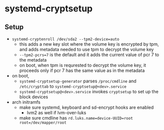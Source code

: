 systemd-cryptsetup
==================

## Setup

- `systemd-cryptenroll /dev/sda2 --tpm2-device=auto`
  - this adds a new key slot where the volume key is encrypted by tpm, and
    adds metadata needed to use tpm to decrypt the volume key
  - `--tpm2-pcrs=7` is the default and it adds the current value of pcr 7 to
    the metadata
  - on boot, when tpm is requrested to decrypt the volume key, it proceeds
    only if pcr 7 has the same value as in the metadata
- on boot,
  - `systemd-cryptsetup-generator` parses `/proc/cmdline` and `/etc/crypttab`
    to `systemd-cryptsetup@<dev>.service`
  - `systemd-cryptsetup@<dev>.service` invokes `cryptsetup` to set up the
    block devices
- arch initramfs
  - make sure systemd, keyboard and sd-encrypt hooks are enabled
    - lvm2 as well if lvm-over-luks
  - make sure cmdline has `rd.luks.name=device-UUID=root root=/dev/mapper/root`
